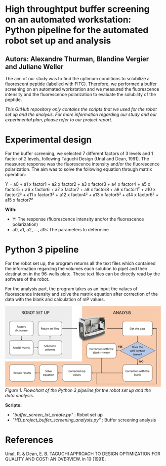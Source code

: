 # High throughtput buffer screening on an automated workstation: Python pipeline for the automated robot set up and analysis

## Autors: Alexandre Thurman, Blandine Vergier and Juliane Weller

The aim of our study was to find the optimum conditions to solubilize a fluorescent peptide (labelled with FITC). Therefore, we performed a buffer screening on an automated workstation and we measured the fluorescence intensity and the fluorescence polarization to evaluate the solubility of the peptide.

*This GitHub repository only contains the scripts that we used for the robot set up and the analysis. For more information regarding our study and our experimental plan, please refer to our project report.*

# Experimental design

For the buffer screening, we selected 7 different factors of 3 levels and 1 factor of 2 levels, following Taguchi Design (Unal and Dean, 1991). The measured response was the fluorescence intensity and/or the fluorescence polarization. The aim was to solve the following equation through matrix operation:

Y = a0 + a1 x factor1 + a2 x factor2 + a3 x factor3 + a4 x factor4 + a5 x factor5 + a6 x factor6 + a7 x factor7 + a8 x factor8 + a9 x factor1² + a10 x factor2² + a11 x factor3² + a12 x factor4² + a13 x factor5² + a14 x factor6² + a15 x factor7²

**With:**
- Y: The response (fluorescence intensity and/or the fluorescence polarization)
- a0, a1, a2, ..., a15: The parameters to determine

# Python 3 pipeline

For the robot set up, the program returns all the text files which contained the information regarding the volumes each solution to pipet and their destination in the 96-wells plate. These text files can be directly read by the software of the robot. 

For the analysis part, the program takes as an input the values of fluorescence intensity and solve the matrix equation after correction of the data with the blank and calculation of mP values.

![](Flowchart.png)
*Figure 1. Flowchart of the Python 3 pipeline for the robot set up and the data analysis.*


**Scripts:**
- *"buffer_screen_txt_create.py"* : Robot set up
- *"HD_project_buffer_screening_analysis.py"* : Buffer screening analysis

# References

Unal, R. & Dean, E. B. TAGUCHI APPROACH TO DESIGN OPTIMIZATION FOR QUALITY AND COST: AN OVERVIEW. in 10 (1991).



